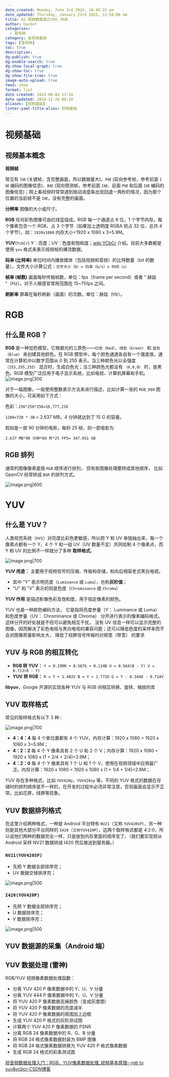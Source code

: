 ```yaml
---
date_created: Monday, June 3rd 2024, 10:48:25 pm
date_updated: Thursday, January 23rd 2025, 12:58:08 am
title: 02.视频数据源之YUV、RGB
author: hacket
categories:
  - 音视频
category: 音视频基础
tags: [音视频]
toc: true
description: 
dg-publish: true
dg-enable-search: true
dg-show-local-graph: true
dg-show-toc: true
dg-show-file-tree: true
image-auto-upload: true
feed: show
format: list
date created: 2024-06-04 23:34
date updated: 2024-12-26 00:19
aliases: [视频基础]
linter-yaml-title-alias: 视频基础
---
```


# 视频基础

## 视频基本概念

**视频帧**

常见有 `I帧` (关键帧，含完整画面，所以数据量大)、`P帧` (前向参考帧，参考前面 `I帧` 编码的图像信息)、`B帧` (双向预测帧，参考前面 `I帧`、前面 `P帧` 和后面 `I帧` 编码的图像信息)；网上看视频时常常遇到拖动进度条出现回退一两秒的情况，因为那个位置的当前帧不是 `I帧`，没有完整的画面。

**分辨率**
图像的大小或尺寸。

**RGB**
任何彩色图像可由红绿蓝组成。RGB 每一个通道占 8 位，1 个字节内存。每个像素包含一个 RGB，占 3 个字节（如果加上透明度 RGBA 则占 32 位，总共 4 个字节）。如：`1920x1080` 内存大小=1920 x 1080 x 3=5.9M。

**YUV**(`YcbCr`)
Y：亮度；UV：色度和饱和度；[wiki YCbCr](https://zh.wikipedia.org/wiki/YCbCr) 介绍。目前大多数都是使用 `yuv` 格式来表示视频帧的裸流数据。

**码率 (比特率)**
单位时间内播放媒体（包括视频和音频）的比特数量（bit 的数量）。文件大小计算公式：`文件大小（b）= 码率（b/s）x 时间（s）`

**帧率 (帧数)**
画面每秒传输帧数，单位：fps（frame per second）或者 " 赫兹 "（Hz）。对于人眼感官常用范围在 15~75fps 之间。

**刷新率**
屏幕在每秒刷新（画面）的次数。单位：赫兹（Hz）。

# RGB

## 什么是 RGB？

**RGB** 是一种加色模型，它根据光的三原色——`红色（Red）`、`绿色（Green）` 和 `蓝色（Blue）` 来创建其他颜色。在 RGB 模型中，每个颜色通道各自有一个强度值，通常在计算机中以数字范围从 0 到 255 表示。当三种颜色光以全强度 `（255,255,255）` 混合时，生成白色光；当三种颜色光都没有 `（0,0,0）` 时，是黑色。RGB 模型广泛应用于电子显示系统，比如电视、计算机屏幕和手机。
![image.png|300](https://raw.githubusercontent.com/hacket/ObsidianOSS/master/obsidian202406042344054.png)

对于一幅图像，一般使用整数表示方法来进行描述，比如计算一张的 `RGB_888` 图像的大小，可采用如下方式：

色彩：`256*256*256=16,777,216`

`1280×720 * 3B` = 2.637 MB，4 分钟就达到了 15 G 的容量。

假如是一部 90 分钟的电影，每秒 25 帧，则一部电影为

`2.637 MB*90 分钟*60 秒*25 FPS= 347.651 GB`

## RGB 排列

通常的图像像素是按 `RGB` 顺序进行排列， 但有些图像处理要转成其他顺序， 比如 OpenCV 经常转成 `BGR` 的排列方式。

![image.png|600](https://raw.githubusercontent.com/hacket/ObsidianOSS/master/obsidian202406050031132.png)

# YUV

## 什么是 YUV？

人类视觉系统（`HVS`）对亮度比彩色更敏感，所以把 Y 和 UV 单独抽出来，每一个像素点都有一个 Y，4 个 Y 和一组 UV（UV 数量不定）共同绘制 4 个像素点，而 Y 和 UV 的比例不一样就分了多种 **取样格式**。

![image.png|700](https://raw.githubusercontent.com/hacket/ObsidianOSS/master/obsidian/20240602214442.png)

**YUV 用途：** 主要用于视频信号的压缩、传输和存储，和向后相容老式黑白电视。

- 其中 "Y" 表示明亮度（`Luminance` 或 `Luma`），也称**灰阶值**；
- "U" 和 "V" 表示的则是色度（`Chrominance` 或 `Chroma`）

**YUV 作用** 是描述影像色彩及饱和度，用于指定像素的颜色。

YUV 也是一种颜色编码方法， 它是指将亮度参量（Y： Luminance 或 Luma） 和色度参量（UV： Chrominance 或 Chroma） 分开进行表示的像素编码格式。这样分开的好处就是不但可以避免相互干扰， 没有 UV 信息一样可以显示完整的图像，因而解决了彩色电视与黑白电视的兼容问题；还可以降低色度的采样率而不会对图像质量影响太大， 降低了视屏信号传输时对频宽（带宽） 的要求

## YUV 与 RGB 的相互转化

- **RGB 转 YUV：** `Y = 0.299R + 0.587G + 0.114B U = 0.564(B - Y) V = 0.713(R - Y)`
- **YUV 转 RGB：** `R = Y + 1.402V B = Y + 1.772U G = Y - 0.344U - 0.714V`

**libyuv**，Google 开源的实现各种 YUV 与 RGB 间相互转换、旋转、缩放的库

## YUV 取样格式

常见的取样格式有以下 3 种：

![image.png|700](https://raw.githubusercontent.com/hacket/ObsidianOSS/master/obsidian/20240602214646.png)

- **4：4：4** 每 4 个素位置都有 4 个 YUV，内存计算：1920 x 1080 = 1920 x 1080 x 3=5.9M；
- **4：2：2** 每 4 个 Y 像素具有 2 个 U 和 2 个 V；内存计算：1920 x 1080 = 1920 x 1080 x (1 + 2/4 + 2/4)=3.9M；
- **4：2：0** 每 4 个 Y 像素具有 1 个 U 和 1 个 V，使用在视频领域中应用最广泛。内存计算：1920 x 1080 = 1920 x 1080 x (1 + 1/4 + 1/4)=2.8M；

YUV 存在多种格式，比如 `YUV420p`，`YUV420sp` 等，不同的 YUV 格式的数据在存储时的排列顺序是不一样的，在开发的过程中必须非常注意，否则画面会显示不正常。比如花屏，绿屏等现象。

## YUV 数据排列格式

在这里介绍两种格式，一种是 Android 平台特有 `NV21`（又称 `YUV420SP`），另一种则是其他大部分平台同样的 `I420`（`又称YUV420P`），这两个取样格式都是 4:2:0，所以说他们两种的数据完全一样，只是放到内存里面的顺序变了。（我们要实现把从 Android 采样 NV21 数据转成 I420 然后推送到服务器。）

### `NV21(YUV420SP)`

- 先把 Y 数据全部排序完；
- UV 数据交替排序完；

![image.png|500](https://raw.githubusercontent.com/hacket/ObsidianOSS/master/obsidian/20240602215243.png)

### `I420(YUV420P)`

- 先把 Y 数据全部排序完；
- U 数据排序完；
- V 数据排序完；

![image.png|500](https://raw.githubusercontent.com/hacket/ObsidianOSS/master/obsidian/20240602215553.png)

## YUV 数据源的采集（Android 端）

## YUV 数据处理 (雷神)

RGB/YUV 视频像素数据处理函数：

- 分离 YUV 420 P 像素数据中的 Y、U、V 分量
- 分离 YUV 444 P 像素数据中的 Y、U、V 分量
- 将 YUV 420 P 像素数据去掉颜色（变成灰度图）
- 将 YUV 420 P 像素数据的亮度减半
- 将 YUV 420 P 像素数据的周围加上边框
- 生成 YUV 420 P 格式的灰阶测试图
- 计算两个 YUV 420 P 像素数据的 PSNR
- 分离 RGB 24 像素数据中的 R、G、B 分量
- 将 RGB 24 格式像素数据封装为 BMP 图像
- 将 RGB 24 格式像素数据转换为 YUV 420 P 格式像素数据
- 生成 RGB 24 格式的彩条测试图

[视音频数据处理入门：RGB、YUV像素数据处理_视频基本原理--rgb to yuv&ycbcr-CSDN博客](https://blog.csdn.net/leixiaohua1020/article/details/50534150)
